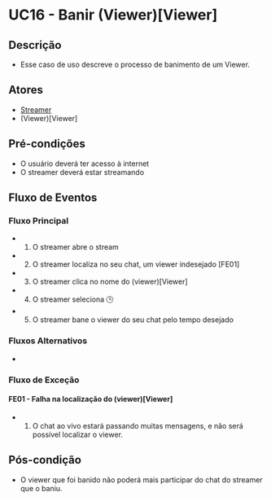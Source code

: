 # UC16 - Banir (Viewer)[Viewer]

## Descrição
* Esse caso de uso descreve o processo de banimento de um Viewer.

## Atores
* [Streamer](Streamer)
* (Viewer)[Viewer]

## Pré-condições
* O usuário deverá ter acesso à internet
* O streamer deverá estar streamando 

## Fluxo de Eventos
### Fluxo Principal
* 1. O streamer abre o stream
* 2. O streamer localiza no seu chat, um viewer indesejado [FE01]
* 3. O streamer clica no nome do (viewer)[Viewer]
* 4. O streamer seleciona 🕒 
* 5. O streamer bane o viewer do seu chat pelo tempo desejado


### Fluxos Alternativos
*

### Fluxo de Exceção

#### FE01 - Falha na localização do (viewer)[Viewer]
* 1. O chat ao vivo estará passando muitas mensagens, e não será possível localizar o viewer.

## Pós-condição
* O viewer que foi banido não poderá mais participar do chat do streamer que o baniu.